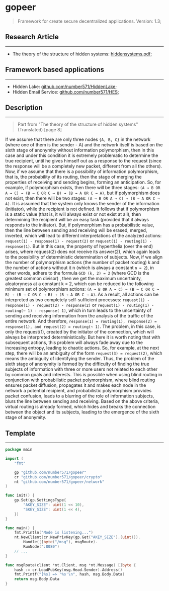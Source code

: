 # gopeer

> Framework for create secure decentralized applications. Version: 1.3;

## Research Article
____
* The theory of the structure of hidden systems: [hiddensystems.pdf](https://github.com/Number571/gopeer/blob/master/hiddensystems.pdf "TSHS");

## Framework based applications
____
* Hidden Lake: [github.com/number571/HiddenLake](https://github.com/number571/HiddenLake "HL");
* Hidden Email Service: [github.com/number571/HES](https://github.com/number571/HES "HES");

## Description
____
> Part from "The theory of the structure of hidden systems" (Translated) [page 8]

If we assume that there are only three nodes `{A, B, C}` in the network (where one of them is the sender - A) and the network itself is based on the sixth stage of anonymity without information polymorphism, then in this case and under this condition it is extremely problematic to determine the true recipient, until he gives himself out as a response to the request (since the response will be a completely new packet, different from all the others). Now, if we assume that there is a possibility of information polymorphism, that is, the probability of its routing, then the stage of merging the properties of receiving and sending begins, forming an anticipation. So, for example, if polymorphism exists, then there will be three stages: `(A → B OR A → C) → (B → C OR C → B) → (B → A OR C → A)`, but if polymorphism does not exist, then there will be two stages: `(A → B OR A → C) → (B → A OR C → A)`. It is assumed that the system only knows the sender of the information (initiator), while the recipient is not defined. It follows that if polymorphism is a static value (that is, it will always exist or not exist at all), then determining the recipient will be an easy task (provided that it always responds to the initiator). But, if polymorphism has a probabilistic value, then the line between sending and receiving will be erased, merged, inverted, which will lead to different interpretations of the analyzed actions: `request(1) - response(1) - request(2)` or `request(1) - routing(1) - response(1)`. But in this case, the property of hyperthelia (over the end) arises, where request(2) does not receive its answer(2), which again leads to the possibility of deterministic determination of subjects. Now, if we align the number of polymorphism actions (the number of packet routing) k and the number of actions without it n (which is always a constant `n = 2`), in other words, adhere to the formula `GCD (k, 2) = 2` (where GCD is the greatest common divisor) , then we get the maximum uncertainty, aleatoryness at a constant k = 2, which can be reduced to the following minimum set of polymorphism actions: `(A → B OR A → C) → (B → C OR C → B) → (B → C OR C → B) → (B → A OR C → A)`. As a result, all actions can be interpreted as two completely self-sufficient processes: `request(1) - response(1) - request(2) - response(2)` or `request(1) - routing(1) - routing(~ 1) - response( 1)`, which in turn leads to the uncertainty of sending and receiving information from the analysis of the traffic of the entire network. And therefore, `response(1) = routing(1), response(2) = response(1), and request(2) = routing(~ 1)`. The problem, in this case, is only the request(1), created by the initiator of the connection, which will always be interpreted deterministically. But here it is worth noting that with subsequent actions, this problem will always fade away due to the increasing entropy, leading to chaotic actions. So, for example, at the next step, there will be an ambiguity of the form `request(3) = request(2)`, which means the ambiguity of identifying the sender. 
Thus, the problem of the sixth stage of anonymity is formed by the difficulty of finding the true subjects of information with three or more users not related to each other by common goals and interests. This is possible when using blind routing in conjunction with probabilistic packet polymorphism, where blind routing ensures packet diffusion, propagates it and makes each node in the network a potential recipient, and probabilistic polymorphism provides packet confusion, leads to a blurring of the role of information subjects, blurs the line between sending and receiving. Based on the above criteria, virtual routing is already formed, which hides and breaks the connection between the object and its subjects, leading to the emergence of the sixth stage of anonymity. 

## Template
____
```go
package main

import (
	"fmt"

	gp "github.com/number571/gopeer"
	cr "github.com/number571/gopeer/crypto"
	nt "github.com/number571/gopeer/network"
)

func init() {
	gp.Set(gp.SettingsType{
		"AKEY_SIZE": uint(1 << 10),
		"SKEY_SIZE": uint(1 << 4),
	})
}

func main() {
	fmt.Println("Node is listening...")
	nt.NewClient(cr.NewPrivKey(gp.Get("AKEY_SIZE").(uint))).
		Handle([]byte("/msg"), msgRoute).
		RunNode(":8080")
	// ...
}

func msgRoute(client *nt.Client, msg *nt.Message) []byte {
	hash := cr.LoadPubKey(msg.Head.Sender).Address()
	fmt.Printf("[%s] => '%s'\n", hash, msg.Body.Data)
	return msg.Body.Data
}
```
